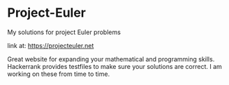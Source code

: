 # Project-Euler
My solutions for project Euler problems

link at: https://projecteuler.net

Great website for expanding your mathematical and programming skills. 
Hackerrank provides testfiles to make sure your solutions are correct. 
I am working on these from time to time.
